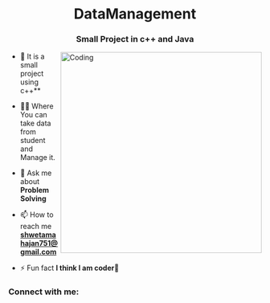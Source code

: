 
<h1 align="center">  DataManagement</h1>
<h3 align="center">Small Project in c++ and Java</h3>

<image align="right" alt="Coding" width="400" src="https://bsscommerce.com/blog/wp-content/uploads/2020/08/recheck-customer-data-management.gif">
  
- 🌱 It is a small project using c++**

- 👨‍💻 Where You can take data from student and Manage it.

- 💬 Ask me about **Problem Solving**

- 📫 How to reach me **shwetamahajan751@gmail.com**

- ⚡ Fun fact **I think I am coder🥲**

<h3 align="left">Connect with me:</h3>
